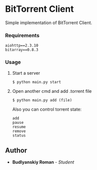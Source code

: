 # BitTorrent Client
Simple implementation of BitTorrent Client.

### Requirements
```
aiohttp==2.3.10
bitarray==0.8.3
```
### Usage
1. Start a server
    ```
    $ python main.py start
    ```
2. Open another cmd and add .torrent file
    ```
    $ python main.py add (file)
    ```
    Also you can control torrent state:
    ```
   add
   pause
   resume
   remove
   status
    ```
## Author

* **Budlyanskiy Roman** - *Student*

